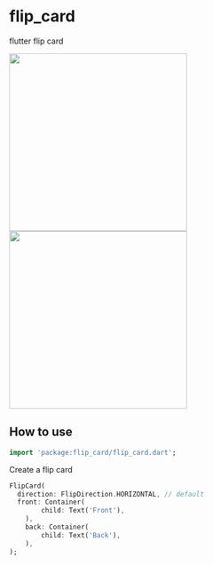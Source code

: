 # flip_card

flutter flip card

<p>
<img src="https://github.com/fedeoo/flip_card/blob/master/screenshots/flip-h.gif?raw=true" width="320" />
<img src="https://github.com/fedeoo/flip_card/blob/master/screenshots/flip-v.gif?raw=true" width="320" />
</p>

## How to use


````dart
import 'package:flip_card/flip_card.dart';
````

Create a flip card

```dart
FlipCard(
  direction: FlipDirection.HORIZONTAL, // default
  front: Container(
        child: Text('Front'),
    ),
    back: Container(
        child: Text('Back'),
    ),
);
```

